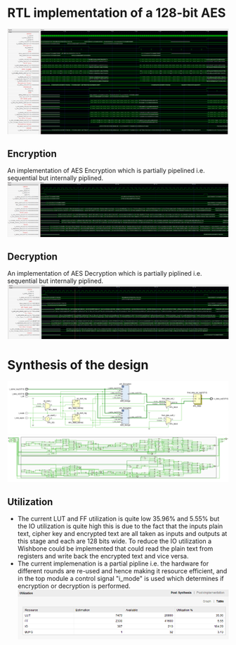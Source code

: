 # RTL implementation of a 128-bit AES 
![Top Module](Top.png)
## Encryption 
An implementation of AES Encryption which is partially pipelined i.e. sequential but internally piplined.
![Encryption](Encryption.png)
## Decryption
An implementation of AES Decryption which is partially piplined i.e. sequential but internally piplined.
![Decryption](Decryption.png)
# Synthesis of the design 
![Synthesized design](Synth.png)
![Elaborated Synthesized Design](Elaborate.png)
## Utilization 
- The current LUT and FF utilization is quite low 35.96% and 5.55% but the IO utilization is quite high this is due to the fact that the inputs plain text, cipher key and encrypted text are all taken as inputs and outputs at this stage and each are 128 bits wide. To reduce the IO utilization a Wishbone could be implemented that could read the plain text from registers and write back the encrypted text and vice versa. 
- The current implemenation is a partial pipline i.e. the hardware for different rounds are re-used and hence making it resource efficient, and in the top module a control signal "i_mode" is used which determines if encryption or decryption is performed. 
![Utilization Table](Utilization.png)
